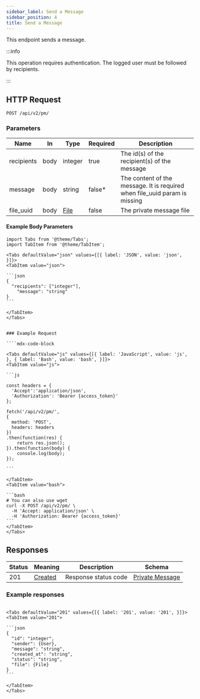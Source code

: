 ```yaml
---
sidebar_label: Send a Message
sidebar_position: 4
title: Send a Message
---
```


This endpoint sends a message.


:::info

This operation requires authentication. The logged user must be followed by recipients.

:::

## HTTP Request

`POST /api/v2/pm/`

### Parameters

|Name|In|Type|Required|Description|
|---|---|---|---|---|
|recipients|body|integer|true|The id(s) of the recipient(s) of the message|
|message|body|string|false*|The content of the message. It is required when file_uuid param is missing|
|file_uuid|body|[File](/docs/apireference/v2/schemas/file)|false|The private message file|

#### Example Body Parameters

````mdx-code-block
import Tabs from '@theme/Tabs';
import TabItem from '@theme/TabItem';

<Tabs defaultValue="json" values={[{ label: 'JSON', value: 'json', }]}>
<TabItem value="json">

```json
{
  "recipients": ["integer"],
	"message": "string"
}
```

</TabItem>
</Tabs>


### Example Request

````mdx-code-block

<Tabs defaultValue="js" values={[{ label: 'JavaScript', value: 'js', }, { label: 'Bash', value: 'bash', }]}>
<TabItem value="js">

```js

const headers = {
  'Accept':'application/json',
  'Authorization': 'Bearer {access_token}'
};

fetch('/api/v2/pm/',
{
  method: 'POST',
  headers: headers
})
.then(function(res) {
    return res.json();
}).then(function(body) {
    console.log(body);
});

```

</TabItem>
<TabItem value="bash">

```bash
# You can also use wget
curl -X POST /api/v2/pm/ \
  -H 'Accept: application/json' \
  -H 'Authorization: Bearer {access_token}'
```
</TabItem>
</Tabs>
````

## Responses

|Status|Meaning|Description|Schema|
|---|---|---|---|
|201|[Created](https://tools.ietf.org/html/rfc7231#section-6.3.2)|Response status code|[Private Message](/docs/apireference/v2/schemas/private_message)|

### Example responses


````mdx-code-block

<Tabs defaultValue="201" values={[{ label: '201', value: '201', }]}>
<TabItem value="201">

```json
{
  "id": "integer",
  "sender": {User},
  "message": "string",
  "created_at": "string",
  "status": "string",
  "file": {File}
}
```

</TabItem>
</Tabs>
````




